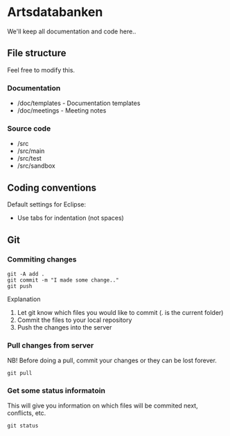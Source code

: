 # Artsdatabanken

We'll keep all documentation and code here..

## File structure

Feel free to modify this.

### Documentation

* /doc/templates - Documentation templates
* /doc/meetings - Meeting notes


### Source code

* /src
* /src/main
* /src/test
* /src/sandbox

## Coding conventions

Default settings for Eclipse:

* Use tabs for indentation (not spaces)

## Git

### Commiting changes

	git -A add .	
	git commit -m "I made some change.."
	git push

Explanation

1. Let git know which files you would like to commit (. is the current folder)
2. Commit the files to your local repository
3. Push the changes into the server

### Pull changes from server

NB! Before doing a pull, commit your changes or they can be lost forever.

	git pull

### Get some status informatoin

This will give you information on which files will be commited next, conflicts, etc.

	git status
